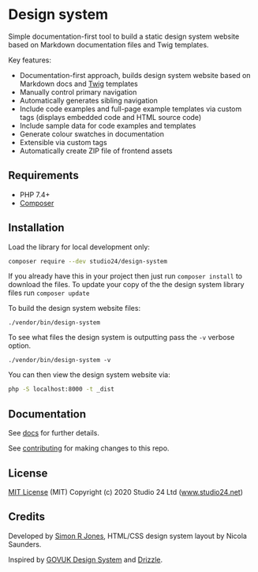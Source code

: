 # Design system

Simple documentation-first tool to build a static design system website based on Markdown documentation files and Twig templates.

Key features:

* Documentation-first approach, builds design system website based on Markdown docs and [Twig](https://twig.symfony.com/) templates
* Manually control primary navigation
* Automatically generates sibling navigation
* Include code examples and full-page example templates via custom tags (displays embedded code and HTML source code)
* Include sample data for code examples and templates
* Generate colour swatches in documentation
* Extensible via custom tags
* Automatically create ZIP file of frontend assets

## Requirements

* PHP 7.4+
* [Composer](https://getcomposer.org/)

## Installation

Load the library for local development only:

```bash
composer require --dev studio24/design-system
```

If you already have this in your project then just run `composer install` to download the files. To update your copy of
the the design system library files run `composer update`

To build the design system website files:

```
./vendor/bin/design-system
```

To see what files the design system is outputting pass the `-v` verbose option.

```
./vendor/bin/design-system -v 
```

You can then view the design system website via:

```bash
php -S localhost:8000 -t _dist
```

## Documentation

See [docs](docs/README.md) for further details.

See [contributing](docs/contributing.md) for making changes to this repo.

## License

[MIT License](LICENSE) (MIT) Copyright (c) 2020 Studio 24 Ltd (www.studio24.net)

## Credits

Developed by [Simon R Jones](https://github.com/simonrjones/), HTML/CSS design system layout by Nicola Saunders.

Inspired by [GOVUK Design System](https://design-system.service.gov.uk/) and [Drizzle](https://github.com/cloudfour/drizzle).